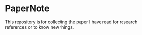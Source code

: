 # PaperNote
This repository is for collecting the paper I have read for research references or to know new things.
